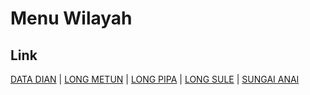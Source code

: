 # Menu Wilayah

## Link

[DATA DIAN](https://github.com/gigit-pemilu/pemilu-2024-65-kalimantan-utara/tree/main/pileg-dpr/hitung-suara/sub/65-kalimantan-utara/sub/02-malinau/sub/04-kayan-hilir/sub/2001-data-dian)
 | 
[LONG METUN](https://github.com/gigit-pemilu/pemilu-2024-65-kalimantan-utara/tree/main/pileg-dpr/hitung-suara/sub/65-kalimantan-utara/sub/02-malinau/sub/04-kayan-hilir/sub/2005-long-metun)
 | 
[LONG PIPA](https://github.com/gigit-pemilu/pemilu-2024-65-kalimantan-utara/tree/main/pileg-dpr/hitung-suara/sub/65-kalimantan-utara/sub/02-malinau/sub/04-kayan-hilir/sub/2002-long-pipa)
 | 
[LONG SULE](https://github.com/gigit-pemilu/pemilu-2024-65-kalimantan-utara/tree/main/pileg-dpr/hitung-suara/sub/65-kalimantan-utara/sub/02-malinau/sub/04-kayan-hilir/sub/2003-long-sule)
 | 
[SUNGAI ANAI](https://github.com/gigit-pemilu/pemilu-2024-65-kalimantan-utara/tree/main/pileg-dpr/hitung-suara/sub/65-kalimantan-utara/sub/02-malinau/sub/04-kayan-hilir/sub/2004-sungai-anai)

